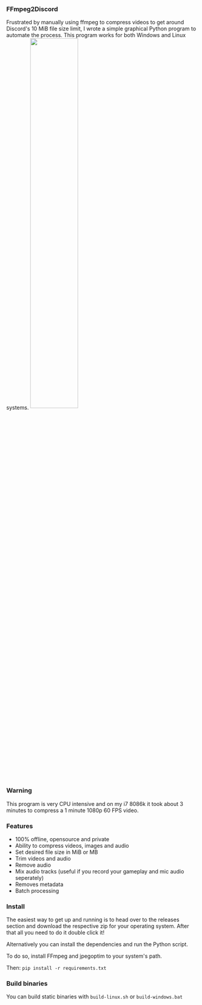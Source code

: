 ### FFmpeg2Discord
Frustrated by manually using ffmpeg to compress videos to get around Discord's 10 MiB file size limit, I wrote a simple graphical Python program to automate the process. This program works for both Windows and Linux systems.
<a href="url"><img src="https://github.com/user-attachments/assets/ad190c4b-1f1e-450b-b175-6c3ea1cf77fe" align="center" width=50% height=50% ></a>

### Warning
This program is very CPU intensive and on my i7 8086k it took about 3 minutes to compress a 1 minute 1080p 60 FPS video.

### Features
- 100% offline, opensource and private
- Ability to compress videos, images and audio
- Set desired file size in MiB or MB
- Trim videos and audio
- Remove audio
- Mix audio tracks (useful if you record your gameplay and mic audio seperately)
- Removes metadata
- Batch processing

### Install

The easiest way to get up and running is to head over to the releases section and download the respective zip for your operating system. After that all you need to do it double click it!

Alternatively you can install the dependencies and run the Python script.

To do so, install FFmpeg and jpegoptim to your system's path.

Then:
`pip install -r requirements.txt`

### Build binaries

You can build static binaries with `build-linux.sh` or `build-windows.bat`

